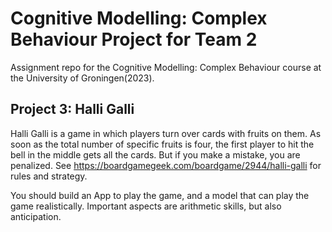 # Cognitive Modelling: Complex Behaviour Project for Team 2
Assignment repo for the Cognitive Modelling: Complex Behaviour course at the University of Groningen(2023). 

## Project 3: Halli Galli

Halli Galli is a game in which players turn over cards with fruits on them. As soon as the total number of specific fruits is four, the first player to hit the bell in the middle gets all the cards. But if you make a mistake, you are penalized. See https://boardgamegeek.com/boardgame/2944/halli-galli for rules and strategy.

You should build an App to play the game, and a model that can play the game realistically. Important aspects are arithmetic skills, but also anticipation.
